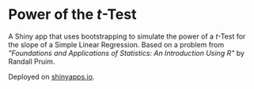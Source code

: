 # Power of the *t*-Test

A Shiny app that uses bootstrapping to simulate the power of a *t*-Test for the slope of a Simple Linear Regression. Based on a problem from *"Foundations and Applications of Statistics: An Introduction Using R"* by Randall Pruim.

Deployed on [shinyapps.io](https://mcgirjau.shinyapps.io/t-test-power/).
